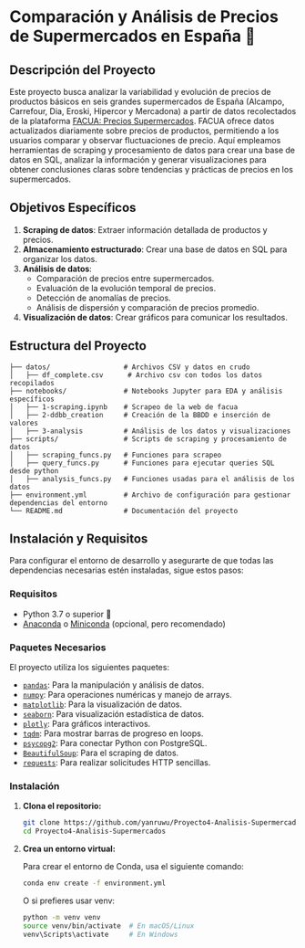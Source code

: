 # Comparación y Análisis de Precios de Supermercados en España 🛒

## Descripción del Proyecto

Este proyecto busca analizar la variabilidad y evolución de precios de productos básicos en seis grandes supermercados de España (Alcampo, Carrefour, Dia, Eroski, Hipercor y Mercadona) a partir de datos recolectados de la plataforma [FACUA: Precios Supermercados](https://super.facua.org/). FACUA ofrece datos actualizados diariamente sobre precios de productos, permitiendo a los usuarios comparar y observar fluctuaciones de precio. Aquí empleamos herramientas de scraping y procesamiento de datos para crear una base de datos en SQL, analizar la información y generar visualizaciones para obtener conclusiones claras sobre tendencias y prácticas de precios en los supermercados.

## Objetivos Específicos

1. **Scraping de datos**: Extraer información detallada de productos y precios.
2. **Almacenamiento estructurado**: Crear una base de datos en SQL para organizar los datos.
3. **Análisis de datos**:
   - Comparación de precios entre supermercados.
   - Evaluación de la evolución temporal de precios.
   - Detección de anomalías de precios.
   - Análisis de dispersión y comparación de precios promedio.
4. **Visualización de datos**: Crear gráficos para comunicar los resultados.

## Estructura del Proyecto

```
├── datos/                  # Archivos CSV y datos en crudo
│   ├── df_complete.csv      # Archivo csv con todos los datos recopilados
├── notebooks/              # Notebooks Jupyter para EDA y análisis específicos
│   ├── 1-scraping.ipynb    # Scrapeo de la web de facua
│   ├── 2-ddbb_creation     # Creación de la BBDD e inserción de valores
│   ├── 3-analysis          # Análisis de los datos y visualizaciones
├── scripts/                # Scripts de scraping y procesamiento de datos
│   ├── scraping_funcs.py   # Funciones para scrapeo
│   ├── query_funcs.py      # Funciones para ejecutar queries SQL desde python
│   ├── analysis_funcs.py   # Funciones usadas para el análisis de los datos
├── environment.yml         # Archivo de configuración para gestionar dependencias del entorno
└── README.md               # Documentación del proyecto
```

## Instalación y Requisitos

Para configurar el entorno de desarrollo y asegurarte de que todas las dependencias necesarias estén instaladas, sigue estos pasos:

### Requisitos

- Python 3.7 o superior 🐍
- [Anaconda](https://www.anaconda.com/products/distribution) o [Miniconda](https://docs.conda.io/en/latest/miniconda.html) (opcional, pero recomendado)

### Paquetes Necesarios

El proyecto utiliza los siguientes paquetes:

- [`pandas`](https://pandas.pydata.org/pandas-docs/stable/): Para la manipulación y análisis de datos.
- [`numpy`](https://numpy.org/doc/stable/): Para operaciones numéricas y manejo de arrays.
- [`matplotlib`](https://matplotlib.org/stable/users/index.html): Para la visualización de datos.
- [`seaborn`](https://seaborn.pydata.org/): Para visualización estadística de datos.
- [`plotly`](https://plotly.com/python/): Para gráficos interactivos.
- [`tqdm`](https://tqdm.github.io/): Para mostrar barras de progreso en loops.
- [`psycopg2`](https://www.psycopg.org/): Para conectar Python con PostgreSQL.
- [`BeautifulSoup`](https://www.crummy.com/software/BeautifulSoup/bs4/doc/): Para el scraping de datos.
- [`requests`](https://docs.python-requests.org/en/latest/): Para realizar solicitudes HTTP sencillas.

### Instalación

1. **Clona el repositorio:**

   ```bash
   git clone https://github.com/yanruwu/Proyecto4-Analisis-Supermercados
   cd Proyecto4-Analisis-Supermercados
2. **Crea un entorno virtual:**

    Para crear el entorno de Conda, usa el siguiente comando:
    ```bash
    conda env create -f environment.yml
    ```
    O si prefieres usar venv:
    ```bash
    python -m venv venv
    source venv/bin/activate  # En macOS/Linux
    venv\Scripts\activate     # En Windows
    ```
    